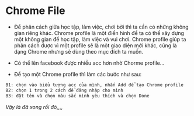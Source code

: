 # Chrome File

- Để phân cách giữa học tập, làm việc, chơi bời thì ta cần có những không gian riêng khác. Chrome profile là một điển hình để ta có thể xây dựng một không gian để học tập, làm việc và vui chơi.
Chrome profile giúp ta phân cách được vì một profile sẽ là một giao diện mới khác, cũng là dạng Chrome nhưng sẽ dùng theo mục đích ta muốn.

- Có thể lên facebook được nhiều acc hơn nhờ Chorme profile...

- Để tạo một Chrome profile thì làm các bước như sau:
```bash
B1: chọn vào biểu tượng acc của mình, nhấn Add để tạo Chrome profile
B2: chọn 1 trong 2 cách để đăng nhập cho mình
B3: đặt tên và chọn màu sắc mình yêu thích và chọn Done 
```
*Vậy là đã xong rồi đó,,,,*
